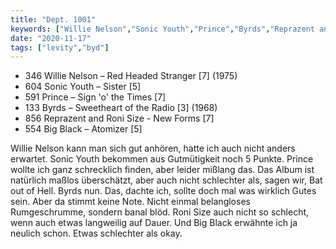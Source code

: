 ```yaml
---
title: "Dept. 1001"
keywords: ["Willie Nelson","Sonic Youth","Prince","Byrds","Reprazent and Roni Size","Big Black","Atomizer"]
date: "2020-11-17"
tags: ["levity","byd"]
---
```

<ul class="no-bullets">
<li>346 Willie Nelson – Red Headed Stranger [7] (1975)</li>
<li>604 Sonic Youth – Sister [5]</li>
<li>591 Prince – Sign 'o' the Times [7]</li>
<li>133 Byrds – Sweetheart of the Radio [3] (1968)</li>
<li>856 Reprazent and Roni Size - New Forms [7]</li>
<li>554 Big Black – Atomizer [5]</li>
</ul>

Willie Nelson kann man sich gut anhören, hatte ich auch nicht anders erwartet. Sonic Youth bekommen aus Gutmütigkeit noch 5 Punkte. Prince wollte ich ganz schrecklich finden, aber leider mißlang das. Das Album ist natürlich maßlos überschätzt, aber auch nicht schlechter als, sagen wir, Bat out of Hell. Byrds nun. Das, dachte ich, sollte doch mal was wirklich Gutes sein. Aber da stimmt keine Note. Nicht einmal belangloses Rumgeschrumme, sondern banal blöd. Roni Size auch nicht so schlecht, wenn auch etwas langweilig auf Dauer. Und Big Black erwähnte ich ja neulich schon. Etwas schlechter als okay.